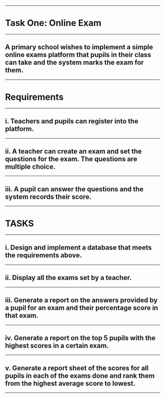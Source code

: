   ___
# Task One: Online Exam
  ___
## A primary school wishes to implement a simple online exams platform that pupils in their class can take and the system marks the exam for them.
   ___
#  Requirements
  ___
##  i. Teachers and pupils can register into the platform.
   ___
##  ii. A teacher can create an exam and set the questions for the exam. The questions are multiple choice.
   ___
##  iii. A pupil can answer the questions and the system records their score.
   ___
#   TASKS
   ___
##  i. Design and implement a database that meets the requirements above.
 ___
##  ii. Display all the exams set by a teacher.
   ___
##  iii. Generate a report on the answers provided by a pupil for an exam and their percentage score in that exam.
   ___
##  iv. Generate a report on the top 5 pupils with the highest scores in a certain exam.
   ___
##  v. Generate a report sheet of the scores for all pupils in each of the exams done and rank them from the highest average score to lowest.
   ___
